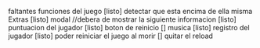 faltantes
funciones del juego
[listo] detectar que esta encima de ella misma
Extras
[listo] modal
//debera de mostrar la siguiente informacion
  [listo] puntuacion del jugador
  [listo] boton de reinicio
[] musica
[listo] registro del jugador
[listo] poder reiniciar el juego al morir
[] quitar el reload